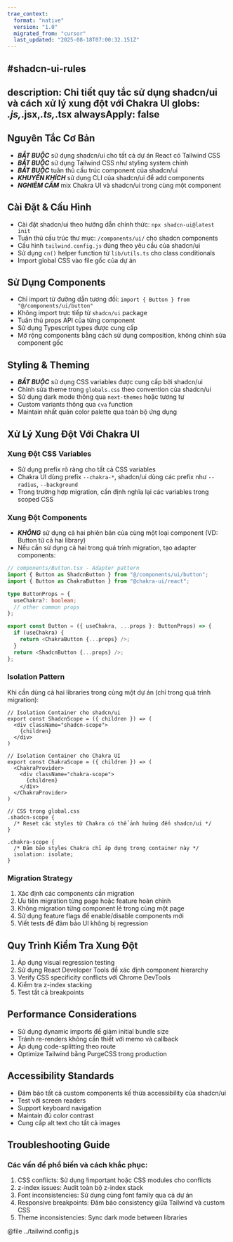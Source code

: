 ```yaml
---
trae_context:
  format: "native"
  version: "1.0"
  migrated_from: "cursor"
  last_updated: "2025-08-18T07:00:32.151Z"
---
```


#shadcn-ui-rules
---
description: Chi tiết quy tắc sử dụng shadcn/ui và cách xử lý xung đột với Chakra UI
globs: *.js,*.jsx,*.ts,*.tsx
alwaysApply: false
---

## Nguyên Tắc Cơ Bản
- ***BẮT BUỘC*** sử dụng shadcn/ui cho tất cả dự án React có Tailwind CSS
- ***BẮT BUỘC*** sử dụng Tailwind CSS như styling system chính
- ***BẮT BUỘC*** tuân thủ cấu trúc component của shadcn/ui
- ***KHUYẾN KHÍCH*** sử dụng CLI của shadcn/ui để add components
- ***NGHIÊM CẤM*** mix Chakra UI và shadcn/ui trong cùng một component

## Cài Đặt & Cấu Hình
- Cài đặt shadcn/ui theo hướng dẫn chính thức: `npx shadcn-ui@latest init`
- Tuân thủ cấu trúc thư mục: `/components/ui/` cho shadcn components
- Cấu hình `tailwind.config.js` đúng theo yêu cầu của shadcn/ui
- Sử dụng `cn()` helper function từ `lib/utils.ts` cho class conditionals
- Import global CSS vào file gốc của dự án

## Sử Dụng Components
- Chỉ import từ đường dẫn tương đối: `import { Button } from "@/components/ui/button"`
- Không import trực tiếp từ `shadcn/ui` package
- Tuân thủ props API của từng component
- Sử dụng Typescript types được cung cấp
- Mở rộng components bằng cách sử dụng composition, không chỉnh sửa component gốc

## Styling & Theming
- ***BẮT BUỘC*** sử dụng CSS variables được cung cấp bởi shadcn/ui
- Chỉnh sửa theme trong `globals.css` theo convention của shadcn/ui
- Sử dụng dark mode thông qua `next-themes` hoặc tương tự
- Custom variants thông qua `cva` function
- Maintain nhất quán color palette qua toàn bộ ứng dụng

## Xử Lý Xung Đột Với Chakra UI
### Xung Đột CSS Variables
- Sử dụng prefix rõ ràng cho tất cả CSS variables
- Chakra UI dùng prefix `--chakra-*`, shadcn/ui dùng các prefix như `--radius`, `--background`
- Trong trường hợp migration, cần định nghĩa lại các variables trong scoped CSS

### Xung Đột Components
- ***KHÔNG*** sử dụng cả hai phiên bản của cùng một loại component (VD: Button từ cả hai library)
- Nếu cần sử dụng cả hai trong quá trình migration, tạo adapter components:

```typescript
// components/Button.tsx - Adapter pattern
import { Button as ShadcnButton } from "@/components/ui/button";
import { Button as ChakraButton } from "@chakra-ui/react";

type ButtonProps = {
  useChakra?: boolean;
  // other common props
};

export const Button = ({ useChakra, ...props }: ButtonProps) => {
  if (useChakra) {
    return <ChakraButton {...props} />;
  }
  return <ShadcnButton {...props} />;
};
```

### Isolation Pattern
Khi cần dùng cả hai libraries trong cùng một dự án (chỉ trong quá trình migration):

```tsx
// Isolation Container cho shadcn/ui
export const ShadcnScope = ({ children }) => (
  <div className="shadcn-scope">
    {children}
  </div>
)

// Isolation Container cho Chakra UI
export const ChakraScope = ({ children }) => (
  <ChakraProvider>
    <div className="chakra-scope">
      {children}
    </div>
  </ChakraProvider>
)

// CSS trong global.css
.shadcn-scope {
  /* Reset các styles từ Chakra có thể ảnh hưởng đến shadcn/ui */
}

.chakra-scope {
  /* Đảm bảo styles Chakra chỉ áp dụng trong container này */
  isolation: isolate;
}
```

### Migration Strategy
1. Xác định các components cần migration
2. Ưu tiên migration từng page hoặc feature hoàn chỉnh
3. Không migration từng component lẻ trong cùng một page
4. Sử dụng feature flags để enable/disable components mới
5. Viết tests để đảm bảo UI không bị regression

## Quy Trình Kiểm Tra Xung Đột
1. Áp dụng visual regression testing
2. Sử dụng React Developer Tools để xác định component hierarchy
3. Verify CSS specificity conflicts với Chrome DevTools
4. Kiểm tra z-index stacking
5. Test tất cả breakpoints

## Performance Considerations
- Sử dụng dynamic imports để giảm initial bundle size
- Tránh re-renders không cần thiết với memo và callback
- Áp dụng code-splitting theo route
- Optimize Tailwind bằng PurgeCSS trong production

## Accessibility Standards
- Đảm bảo tất cả custom components kế thừa accessibility của shadcn/ui
- Test với screen readers
- Support keyboard navigation
- Maintain đủ color contrast
- Cung cấp alt text cho tất cả images

## Troubleshooting Guide
### Các vấn đề phổ biến và cách khắc phục:
1. CSS conflicts: Sử dụng !important hoặc CSS modules cho conflicts
2. z-index issues: Audit toàn bộ z-index stack
3. Font inconsistencies: Sử dụng cùng font family qua cả dự án
4. Responsive breakpoints: Đảm bảo consistency giữa Tailwind và custom CSS
5. Theme inconsistencies: Sync dark mode between libraries

@file ../tailwind.config.js 